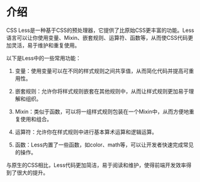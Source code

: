 # 介绍

CSS Less是一种基于CSS的预处理器，它提供了比原始CSS更丰富的功能。Less语言可以让你使用变量、Mixin、嵌套规则、运算符、函数等，从而使CSS代码更加灵活，易于维护和重复使用。

以下是Less中的一些常用功能：

1. 变量：使用变量可以在不同的样式规则之间共享值，从而简化代码并提高可重用性。

2. 嵌套规则：允许你将样式规则嵌套在其他规则中，从而让样式规则更加易于理解和组织。

3. Mixin：类似于函数，可以将一组样式规则包装在一个Mixin中，从而方便地重复使用和组合。

4. 运算符：允许你在样式规则中进行基本算术运算和逻辑运算。

5. 函数：Less内置了一些函数，如color、math等，可以让开发者快速完成常见的操作。

与原生的CSS相比，Less代码更加简洁，易于阅读和维护，使得前端开发效率得到了很大的提升。